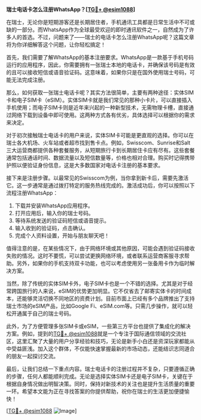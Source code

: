 **瑞士电话卡怎么注册WhatsApp？[[TG💪+ @esim1088](https://t.me/s/esim1088)]**

在瑞士，无论你是短期游客还是长期居住者，手机通讯工具都是日常生活中不可或缺的一部分。而WhatsApp作为全球最受欢迎的即时通讯软件之一，自然成为了许多人的首选。不过，问题来了——瑞士的电话卡怎么注册WhatsApp呢？这篇文章将为你详细解答这个问题，让你轻松搞定！

首先，我们需要了解WhatsApp的基本注册要求。WhatsApp是一款基于手机号码运行的应用程序，因此，你需要拥有一张瑞士本地的电话卡，并确保该号码是有效的且可以接收短信或语音验证码。这意味着，如果你只是在国外使用瑞士号码，可能无法完成注册。

那么，如何获取一张瑞士电话卡呢？其实方法很简单，主要有两种途径：实体SIM卡和电子SIM卡（eSIM）。实体SIM卡就是我们常见的那种小卡片，可以直接插入手机使用；而电子SIM卡则是近年来兴起的一种新型技术，无需物理卡槽，直接通过网络下载到设备中即可使用。这两种方式各有优劣，具体选择可以根据你的需求来决定。

对于初次接触瑞士电话卡的用户来说，实体SIM卡可能是更直观的选择。你可以在瑞士各大机场、火车站或者超市找到售卡点。例如，Swisscom、Sunrise和Salt三大运营商都提供各种套餐服务，从短期旅行卡到长期居住卡应有尽有。这些套餐通常包括通话时间、数据流量以及短信数量等，价格也相对合理。购买时记得携带护照以便验证身份信息，这是大多数国家对电话卡注册的基本要求。

接下来是注册步骤。以最常见的Swisscom为例，当你拿到新卡后，需要先激活它。这一步通常是通过拨打特定的服务热线完成的。激活成功后，你可以按照以下流程注册WhatsApp：

1. 下载并安装WhatsApp应用程序。
2. 打开应用后，输入你的瑞士号码。
3. 等待系统发送的验证码短信或语音提示。
4. 输入收到的验证码，点击确认。
5. 完成个人资料设置，开始与朋友聊天吧！

值得注意的是，在某些情况下，由于网络环境或其他原因，可能会遇到验证码接收失败的情况。这时不要慌，可以尝试更换网络环境，或者联系运营商客服寻求帮助。另外，如果你的手机支持双卡功能，也可以考虑使用另一张备用卡作为临时解决方案。

当然，除了传统的实体SIM卡外，电子SIM卡也是一个不错的选择。尤其是对于经常跨国旅行的人来说，eSIM的优势更加明显。它不仅省去了邮寄实体卡的时间成本，还能够灵活切换不同地区的资费计划。目前市面上已经有多个品牌推出了支持瑞士市场的eSIM产品，比如Google Fi、eSIM.com等。只需几步操作，就可以轻松开通属于自己的瑞士号码。

此外，为了方便管理多张SIM卡或eSIM，一些第三方平台也提供了集成化的解决方案。例如，提到的[TG💪+ @esim1088](https://t.me/s/esim1088)就是一个专注于国际通信领域的交流社区，这里汇聚了大量的用户分享经验和技巧，无论是新手小白还是资深玩家都能从中受益匪浅。加入这个群体，不仅能快速掌握最新的市场动态，还能结识志同道合的朋友一起探讨交流。

最后，让我们总结一下重点内容。瑞士电话卡的注册过程并不复杂，只要遵循正确的步骤，任何人都能顺利完成。无论是选择实体SIM卡还是电子SIM卡，关键在于根据自身情况做出明智决策。同时，保持对新技术的关注也是提升生活质量的重要一环。希望本文能为正在寻找答案的你提供帮助，祝你在瑞士的生活更加便捷愉快！

[[TG💪+ @esim1088](https://t.me/s/esim1088) ![Image](https://i.postimg.cc/4NQfJmqS/Snipaste-2025-05-13-00-14-12.png)]